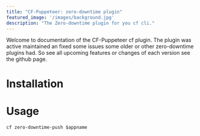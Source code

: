 ```yaml
---
title: "CF-Puppeteer: zero-downtime plugin"
featured_image: '/images/background.jpg'
description: "The Zero-downtime plugin for you cf cli."
---
```


Welcome to documentation of the CF-Puppeteer cf plugin.
The plugin was active maintained an fixed some issues some older or other zero-downtime plugins had.
So see all upcoming features or changes of each version see the github page.

# Installation

# Usage
```
cf zero-downtime-push $appname
```